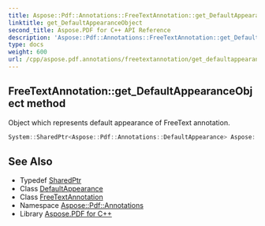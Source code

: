 ```yaml
---
title: Aspose::Pdf::Annotations::FreeTextAnnotation::get_DefaultAppearanceObject method
linktitle: get_DefaultAppearanceObject
second_title: Aspose.PDF for C++ API Reference
description: 'Aspose::Pdf::Annotations::FreeTextAnnotation::get_DefaultAppearanceObject method. Object which represents default appearance of FreeText annotation in C++.'
type: docs
weight: 600
url: /cpp/aspose.pdf.annotations/freetextannotation/get_defaultappearanceobject/
---
```

## FreeTextAnnotation::get_DefaultAppearanceObject method


Object which represents default appearance of FreeText annotation.

```cpp
System::SharedPtr<Aspose::Pdf::Annotations::DefaultAppearance> Aspose::Pdf::Annotations::FreeTextAnnotation::get_DefaultAppearanceObject()
```

## See Also

* Typedef [SharedPtr](../../../system/sharedptr/)
* Class [DefaultAppearance](../../defaultappearance/)
* Class [FreeTextAnnotation](../)
* Namespace [Aspose::Pdf::Annotations](../../)
* Library [Aspose.PDF for C++](../../../)
